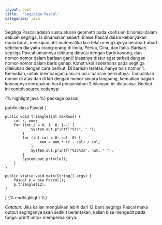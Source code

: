 ```yaml
---
layout: post
title:  "Segitiga Pascal"
categories: java
---
```

Segitiga Pascal adalah suatu aturan geometri pada koefisien binomial dalam sebuah segitiga. Ia dinamakan seperti Blaise Pascal dalam kebanyakan dunia barat, meskipun ahli matematika lain telah mengkajinya berabad-abad sebelum dia yaitu orang-orang di India, Persia, Cina, dan Italia. Barisan segitiga Pascal umumnya dihitung dimulai dengan baris kosong, dan nomor-nomor dalam barisan ganjil biasanya diatur agar terkait dengan nomor-nomor dalam baris genap. <!--more--> Konstruksi sederhana pada segitiga dilakukan dengan cara berikut. Di barisan teratas, hanya tulis nomor 1. Kemudian, untuk membangun unsur-unsur barisan berikutnya. Tambahkan nomor di atas dan di kiri dengan nomor secara langsung, kemudian bagian kosongnya merupakan hasil penjumlahan 2 bilangan ini diatasnya. Berikut ini contoh source codenya:

{% highlight java %}
package pascal;

public class Pascal {

    public void triangle(int maxRows) {
        int r, num;
        for (int i = 0; i  0; j--) {
                System.out.printf("%3s", " ");
            }
            for (int col = 0; col  0) {
                    num = num * (r - col) / col;
                }
                System.out.printf("%3d%3s", num, " ");
            }
            System.out.println();
        }
    }

    public static void main(String[] args) {
        Pascal p = new Pascal();
        p.triangle(12);
    }
}
{% endhighlight %}

*Catatan:* Jika kalian mengisikan lebih dari 12 baris segitiga Pascal maka output segitiganya akan sedikit berantakan, kalian bisa mengedit pada fungsi printf untuk memperbaikinya.
